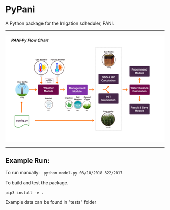 # PyPani
A Python package for the Irrigation scheduler, PANI.

---------------

![PyPani Flow Diagram](Flowchart.jpg)

--------------

## Example Run:
To run manually:
``` python model.py 03/10/2018 322/2017```

To build and test the package.

```pip3 install -e . ```

Example data can be found in "tests" folder

